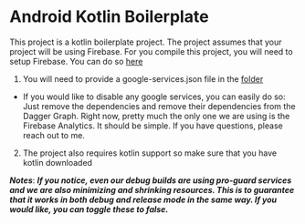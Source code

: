 Android Kotlin Boilerplate
==========================
This project is a kotlin boilerplate project. The project assumes that your project will be using Firebase.
For you compile this project, you will need to setup Firebase. You can do so [here](https://firebase.google.com/docs/android/setup)
1. You will need to provide a google-services.json file in the [folder](app)
 + If you would like to disable any google services, you can easily do so:
    Just remove the dependencies and remove their dependencies from the Dagger Graph. Right
    now, pretty much the only one we are using is the Firebase Analytics. It should be simple.
    If you have questions, please reach out to me.
2. The project also requires kotlin support so make sure that you have kotlin downloaded

***Notes***: ***If you notice, even our debug builds are using pro-guard services 
and we are also minimizing and shrinking resources. This is to guarantee that it works
in both debug and release mode in the same way. If you would like, you can toggle these to
false.***